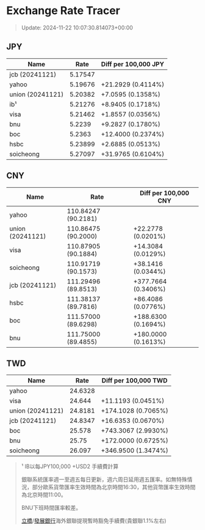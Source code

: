 # Exchange Rate Tracer

> Update: 2024-11-22 10:07:30.814073+00:00

## JPY

| Name             |    Rate | Diff per 100,000 JPY   |
|------------------|---------|------------------------|
| jcb (20241121)   | 5.17547 |                        |
| yahoo            | 5.19676 | +21.2929 (0.4114%)     |
| union (20241121) | 5.20382 | +7.0595 (0.1358%)      |
| ib¹              | 5.21276 | +8.9405 (0.1718%)      |
| visa             | 5.21462 | +1.8557 (0.0356%)      |
| bnu              | 5.2239  | +9.2827 (0.1780%)      |
| boc              | 5.2363  | +12.4000 (0.2374%)     |
| hsbc             | 5.23899 | +2.6885 (0.0513%)      |
| soicheong        | 5.27097 | +31.9765 (0.6104%)     |

## CNY

| Name             | Rate                | Diff per 100,000 CNY   |
|------------------|---------------------|------------------------|
| yahoo            | 110.84247	(90.2181) |                        |
| union (20241121) | 110.86475	(90.2000) | +22.2778 (0.0201%)     |
| visa             | 110.87905	(90.1884) | +14.3084 (0.0129%)     |
| soicheong        | 110.91719	(90.1573) | +38.1416 (0.0344%)     |
| jcb (20241121)   | 111.29496	(89.8513) | +377.7664 (0.3406%)    |
| hsbc             | 111.38137	(89.7816) | +86.4086 (0.0776%)     |
| boc              | 111.57000	(89.6298) | +188.6300 (0.1694%)    |
| bnu              | 111.75000	(89.4855) | +180.0000 (0.1613%)    |

## TWD

| Name             |    Rate | Diff per 100,000 TWD   |
|------------------|---------|------------------------|
| yahoo            | 24.6328 |                        |
| visa             | 24.644  | +11.1193 (0.0451%)     |
| union (20241121) | 24.8181 | +174.1028 (0.7065%)    |
| jcb (20241121)   | 24.8347 | +16.6353 (0.0670%)     |
| boc              | 25.578  | +743.3067 (2.9930%)    |
| bnu              | 25.75   | +172.0000 (0.6725%)    |
| soicheong        | 26.097  | +346.9500 (1.3474%)    |


> ¹ IB以每JPY100,000 +USD2 手續費計算
>
> 銀聯系統匯率週一至週五每日更新，週六周日延用週五匯率。如無特殊情況，部分歐系貨幣匯率生效時間為北京時間16:30，其他貨幣匯率生效時間為北京時間11:00。
>
> BNU下班時間匯率較差。
>
> [立橋](https://www.wlbank.com.mo/uploads/ueditor/file/20181211/1544536513900230.pdf)/[發展銀行](https://www.mdb.com.mo/Service_Charges_20230728.pdf)海外銀聯提現暫時豁免手續費(貴銀聯1.1%左右)

